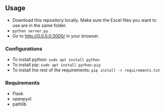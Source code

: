 ## Usage
- Download this repository locally. Make sure the Excel files you want to use are in the same folder.
- `python server.py`
- Go to http://0.0.0.0:3000/ in your browser.

### Configurations
- To install python: `sudo apt install python`
- To install pip: `sudo apt install python-pip`
- To install the rest of the requirements: `pip install -r requirements.txt`

### Requirements
- Flask
- openpyxl
- pathlib